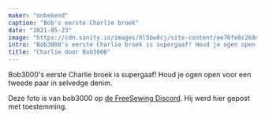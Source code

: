 ```yaml
---
maker: "onbekend"
caption: "Bob's eerste Charlie broek"
date: "2021-05-23"
image: "https://cdn.sanity.io/images/hl5bw8cj/site-content/ee76fe8c268daeeccaf13b26086bd70e4f8537b0-1200x1600.jpg"
intro: "Bob3000's eerste Charlie broek is supergaaf! Houd je ogen open voor een tweede paar in selvedge denim."
title: "Charlie door Bob3000"
---
```



Bob3000's eerste Charlie broek is supergaaf! Houd je ogen open voor een tweede paar in selvedge denim.

<Note>

Deze foto is van bob3000 op [de FreeSewing Discord](https://discord.freesewing.org/). Hij werd hier gepost met toestemming.

</Note>

